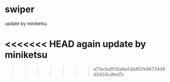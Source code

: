 # swiper

update by miniketsu

<<<<<<< HEAD
again update by miniketsu
=======
>>>>>>> e71ecbdff30a8a54b807e96724d9d0403cdfed7c
